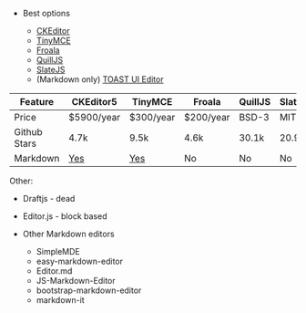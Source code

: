 - Best options

  - [CKEditor](https://github.com/ckeditor/ckeditor5)
  - [TinyMCE](https://github.com/tinymce/tinymce)
  - [Froala](https://github.com/froala/wysiwyg-editor)
  - [QuillJS](https://github.com/quilljs/quill)
  - [SlateJS](https://github.com/ianstormtaylor/slate)
  - (Markdown only) [TOAST UI Editor](https://nhn.github.io/tui.editor/latest/tutorial-example03-editor-with-wysiwyg-mode "https://nhn.github.io/tui.editor/latest/tutorial-example03-editor-with-wysiwyg-mode")

| Feature      | CKEditor5                                                                | TinyMCE                                      | Froala    | QuillJS | SlateJS |
| ------------ | ------------------------------------------------------------------------ | -------------------------------------------- | --------- | ------- | ------- |
| Price        | $5900/year                                                               | $300/year                                    | $200/year | BSD-3   | MIT     |
| Github Stars | 4.7k                                                                     | 9.5k                                         | 4.6k      | 30.1k   | 20.9k   |
| Markdown     | [Yes](https://ckeditor.com/docs/ckeditor5/latest/features/markdown.html) | [Yes](https://www.tiny.cloud/labs/markdown/) | No        | No      | No      |

Other:

- Draftjs - dead
- Editor.js - block based

- Other Markdown editors

  - SimpleMDE
  - easy-markdown-editor
  - Editor.md
  - JS-Markdown-Editor
  - bootstrap-markdown-editor
  - markdown-it
